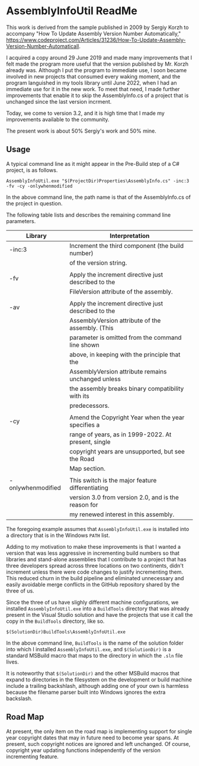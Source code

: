 # AssemblyInfoUtil ReadMe

This work is derived from the sample published in 2009 by Sergiy Korzh to
accompany "How To Update Assembly Version Number Automatically,"
<https://www.codeproject.com/Articles/31236/How-To-Update-Assembly-Version-Number-Automaticall>.

I acquired a copy around 29 June 2019 and made many improvements that I felt
made the program more useful that the version published by Mr. Korzh already
was. Although I put the program to immediate use, I soon became involved in new
projects that consumed every waking moment, and the program languished in my
tools library until June 2022, when I had an immediate use for it in the new
work. To meet that need, I made further improvements that enable it to skip the
AssemblyInfo.cs of a project that is unchanged since the last version incrment.

Today, we come to version 3.2, and it is high time that I made my improvements
available to the community.

The present work is about 50% Sergiy's work and 50% mine.

## Usage

A typical command line as it might appear in the Pre-Build step of a C# project,
is as follows.

    AssemblyInfoUtil.exe "$(ProjectDir)Properties\AssemblyInfo.cs" -inc:3 -fv -cy -onlywhenmodified

In the above command line, the path name is that of the AssemblyInfo.cs of the
project in question.

The following table lists and describes the remaining command line parameters.

|Library           |Interpretation                                     |
|------------------|---------------------------------------------------|
|-inc:3            |Increment the third component (the build number)   |
|                  |of the version string.                             |
|                  |                                                   |
|-fv               |Apply the increment directive just described to the|
|                  |FileVersion attribute of the assembly.             |
|                  |                                                   |
|-av               |Apply the increment directive just described to the|
|                  |AssemblyVersion attribute of the assembly. (This   |
|                  |parameter is omitted from the command line shown   |
|                  |above, in keeping with the principle that the      |
|                  |AssemblyVersion attribute remains unchanged unless |
|                  |the assembly breaks binary compatibility with its  |
|                  |predecessors.                                      |
|                  |                                                   |
|-cy               |Amend the Copyright Year when the year specifies a |
|                  |range of years, as in 1999-2022. At present, single|
|                  |copyright years are unsupported, but see the Road  |
|                  |Map section.                                       |
|                  |                                                   |
|-onlywhenmodified |This switch is the major feature differentiating   |
|                  |version 3.0 from version 2.0, and is the reason for|
|                  |my renewed interest in this assembly.              |

The foregoing example assumes that `AssemblyInfoUtil.exe` is installed into a
directory that is in the Windows `PATH` list.

Adding to my motivation to make these improvements is that I wanted a version
that was less aggressive in incrementing build numbers so that libraries and
stand-alone assemblies that I contribute to a project that has three developers
spread across three locations on two continents, didn't increment unless there
were code changes to justify incrementing them. This reduced churn in the build
pipeline and eliminated unnecessary and easily avoidable merge conflicts in the
GitHub repository shared by the three of us.

Since the three of us have slighly different machine configurations, we installed
`AssemblyInfoUtil.exe` into a `BuildTools` directory that was already present in
the Visual Studio solution and have the projects that use it call the copy in the
`BuildTools` directory, like so.

    $(SolutionDir)BuildTools\AssemblyInfoUtil.exe

In the above command line, `BuildTools` is the name of the solution folder into
which I installed `AssemblyInfoUtil.exe`, and `$(SolutionDir)` is a standard
MSBuild macro that maps to the directory in which the `.sln` file lives.

It is noteworthy that `$(SolutionDir)` and the other MSBuild macros that expand
to directories in the filesystem on the development or build machine include a
trailing backshlash, although adding one of your own is harmless because the
filename parser built into Windows ignores the extra backslash.

## Road Map

At present, the only item on the road map is implementing support for single
year copyright dates that may in future need to become year spans. At present,
such copyright notices are ignored and left unchanged. Of course, copyright year
updating functions independently of the version incrementing feature.